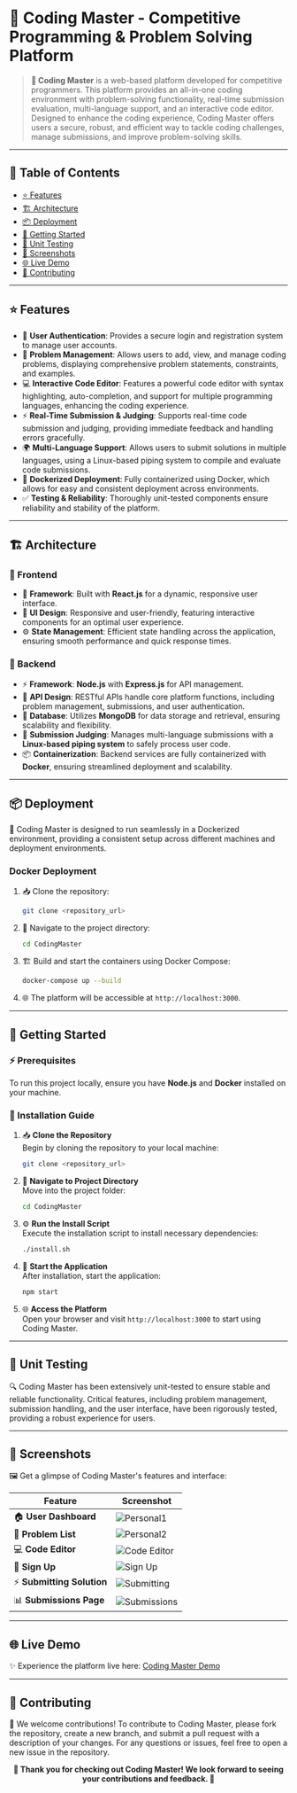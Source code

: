 # 🎯 Coding Master - Competitive Programming & Problem Solving Platform

> **🚀 Coding Master** is a web-based platform developed for competitive programmers. This platform provides an all-in-one coding environment with problem-solving functionality, real-time submission evaluation, multi-language support, and an interactive code editor. Designed to enhance the coding experience, Coding Master offers users a secure, robust, and efficient way to tackle coding challenges, manage submissions, and improve problem-solving skills.

---

## 📑 Table of Contents

- [⭐ Features](#-features)
- [🏗️ Architecture](#️-architecture)
- [📦 Deployment](#-deployment)
- [🚀 Getting Started](#-getting-started)
- [🧪 Unit Testing](#-unit-testing)
- [📸 Screenshots](#-screenshots)
- [🌐 Live Demo](#-live-demo)
- [🤝 Contributing](#-contributing)

---

## ⭐ Features

- 🔐 **User Authentication**: Provides a secure login and registration system to manage user accounts.
- 📝 **Problem Management**: Allows users to add, view, and manage coding problems, displaying comprehensive problem statements, constraints, and examples.
- 💻 **Interactive Code Editor**: Features a powerful code editor with syntax highlighting, auto-completion, and support for multiple programming languages, enhancing the coding experience.
- ⚡ **Real-Time Submission & Judging**: Supports real-time code submission and judging, providing immediate feedback and handling errors gracefully.
- 🌍 **Multi-Language Support**: Allows users to submit solutions in multiple languages, using a Linux-based piping system to compile and evaluate code submissions.
- 🐳 **Dockerized Deployment**: Fully containerized using Docker, which allows for easy and consistent deployment across environments.
- ✅ **Testing & Reliability**: Thoroughly unit-tested components ensure reliability and stability of the platform.

---

## 🏗️ Architecture

### 🎨 Frontend

- 🔧 **Framework**: Built with **React.js** for a dynamic, responsive user interface.
- 📱 **UI Design**: Responsive and user-friendly, featuring interactive components for an optimal user experience.
- ⚙️ **State Management**: Efficient state handling across the application, ensuring smooth performance and quick response times.

### 🔧 Backend

- ⚡ **Framework**: **Node.js** with **Express.js** for API management.
- 🔌 **API Design**: RESTful APIs handle core platform functions, including problem management, submissions, and user authentication.
- 💾 **Database**: Utilizes **MongoDB** for data storage and retrieval, ensuring scalability and flexibility.
- 🚀 **Submission Judging**: Manages multi-language submissions with a **Linux-based piping system** to safely process user code.
- 📦 **Containerization**: Backend services are fully containerized with **Docker**, ensuring streamlined deployment and scalability.

---

## 📦 Deployment

🐳 Coding Master is designed to run seamlessly in a Dockerized environment, providing a consistent setup across different machines and deployment environments.

### Docker Deployment
1. 📥 Clone the repository:
   ```bash
   git clone <repository_url>
   ```
2. 📂 Navigate to the project directory:
   ```bash
   cd CodingMaster
   ```
3. 🏗️ Build and start the containers using Docker Compose:
   ```bash
   docker-compose up --build
   ```
4. 🌐 The platform will be accessible at `http://localhost:3000`.

---

## 🚀 Getting Started

### ⚡ Prerequisites

To run this project locally, ensure you have **Node.js** and **Docker** installed on your machine.

### 📝 Installation Guide

1. 📥 **Clone the Repository**  
   Begin by cloning the repository to your local machine:
   ```bash
   git clone <repository_url>
   ```
   
2. 📂 **Navigate to Project Directory**  
   Move into the project folder:
   ```bash
   cd CodingMaster
   ```

3. ⚙️ **Run the Install Script**  
   Execute the installation script to install necessary dependencies:
   ```bash
   ./install.sh
   ```

4. 🚀 **Start the Application**  
   After installation, start the application:
   ```bash
   npm start
   ```

5. 🌐 **Access the Platform**  
   Open your browser and visit `http://localhost:3000` to start using Coding Master.

---

## 🧪 Unit Testing

🔍 Coding Master has been extensively unit-tested to ensure stable and reliable functionality. Critical features, including problem management, submission handling, and the user interface, have been rigorously tested, providing a robust experience for users.

---

## 📸 Screenshots

🖼️ Get a glimpse of Coding Master's features and interface:

| Feature               | Screenshot                              |
|-----------------------|-----------------------------------------|
| 🏠 **User Dashboard**    | ![Personal1](screenshots/Personal1.png) |
| 📝 **Problem List**      | ![Personal2](screenshots/Personal2.png) |
| 💻 **Code Editor**       | ![Code Editor](screenshots/code_editor.png) |
| 🔐 **Sign Up**           | ![Sign Up](screenshots/signup.png)      |
| ⚡ **Submitting Solution** | ![Submitting](screenshots/Submitting.png) |
| 📊 **Submissions Page**  | ![Submissions](screenshots/Submissions.png) |

---

## 🌐 Live Demo

✨ Experience the platform live here: [Coding Master Demo](https://masterit.vercel.app)

---

## 🤝 Contributing

🌟 We welcome contributions! To contribute to Coding Master, please fork the repository, create a new branch, and submit a pull request with a description of your changes. For any questions or issues, feel free to open a new issue in the repository.

<div align="center">

**💫 Thank you for checking out Coding Master! We look forward to seeing your contributions and feedback. 💫**

</div>